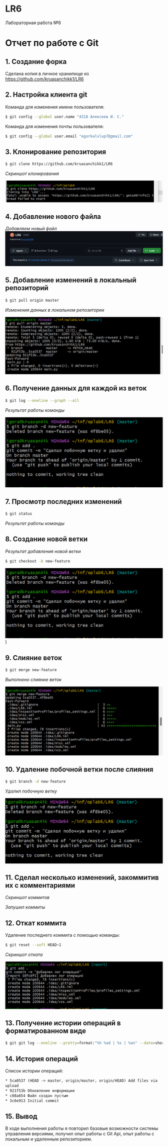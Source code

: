 # LR6
Лабораторная работа №6
# Отчет по работе с Git

## 1. Создание форка
Сделана копия в личное хранилище из https://github.com/kruasanchikk1/LR6

## 2. Настройка клиента git
Команда для изменения имени пользователя:

```bash
$ git config --global user.name "4318 Алексеев И. С."
```
Команда для изменения почты пользователя:

```bash
$ git config --global user.email "egorkalvlup7@gmail.com"
```


## 3. Клонирование репозитория

```bash
$ git clone https://github.com/kruasanchikk1/LR6
```
*Скриншот клонирования* 

![Клонирование репозитория](ФОТКИ/photo_1.jpg)

## 4. Добавление нового файла
*Добавляем новый файл*
![Скриншот](ФОТКИ/photo_.jpg)

## 5. Добавление изменений в локальный репозиторий

```bash
$ git pull origin master
```
*Изменения данных в локальном репозитории*


![Скриншот pull-а](ФОТКИ/photo_2.jpg)

## 6. Получение данных для каждой из веток

```bash
$ git log --oneline --graph --all

```
*Результат работы команды*


![Данные из веток](ФОТКИ/photo_5.jpg)

## 7. Просмотр последних изменений

```bash
$ git status
```
*Результат работы команды*

## 8. Создание новой ветки
*Результат добавления новой ветки*
```bash
$ git checkout -b new-feature
```
![Добавлена новая ветка](ФОТКИ/photo_5.jpg)
)

## 9. Слияние веток

```bash
$ git merge new-feature
```
*Выполнено слияние веток*

![Слияние веток](ФОТКИ/photo_s.jpg)


## 10. Удаление побочной ветки после слияния

```bash
$ git branch -d new-feature
```
*Удалил побочную ветку*


![Удаление ветки](ФОТКИ/photo_d.jpg)

## 11. Сделал несколько изменений, закоммитив их с комментариями

*Скриншот коммитов*



*Запушил коммиты*

## 12. Откат коммита
Удаление последнего коммита с помощью команды:

```bash
$ git reset --soft HEAD~1
```
*Скриншот отката*

![Откат коммита](ФОТКИ/photo_ds.jpg)

## 13. Получение истории операций в форматированном виде

```bash
$ git git log --oneline --pretty=format:"%h %ad | %s | %an" --date=short
```

## 14. История операций
Список истории операций:
```
* 5ca0537 (HEAD -> master, origin/master, origin/HEAD) Add files via upload
* 921f53b Обновление информации
* c08a654 Файл создан пустым
* 3c6e913 Initial commit

```

## 15. Вывод
В ходе выполнения работы я повторил базовые возможности системы управления версиями, получил опыт работы с Git Api, опыт работы с локальным и удаленным репозиторием.
